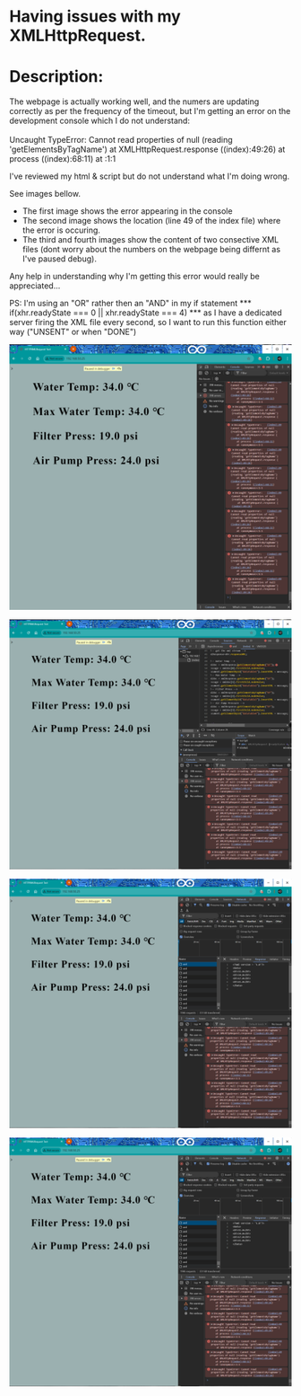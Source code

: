 # Having issues with my XMLHttpRequest.


# Description:
The webpage is actually working well, and the numers are updating correctly as per the frequency of the timeout, but I'm getting an error on the development console which I do not understand: <br><br>
Uncaught TypeError: Cannot read properties of null (reading 'getElementsByTagName') at XMLHttpRequest.response ((index):49:26) at process ((index):68:11) at <anonymous>:1:1

I've reviewed my html & script but do not understand what I'm doing wrong.

See images bellow.
- The first image shows the error appearing in the console<br>
- The second image shows the location (line 49 of the index file) where the error is occuring.<br>
- The third and fourth images show the content of two consective XML files (dont worry about the numbers on the webpage being differnt as I've paused debug).<br>

Any help in understanding why I'm getting this error would really be appreciated...<br>

PS: I'm using an "OR" rather then an "AND" in my if statement *** if(xhr.readyState === 0 || xhr.readyState === 4) *** as I have a dedicated server firing the XML file every second, so I want to run this function either way ("UNSENT"  or when "DONE")

![Error1](https://github.com/AIoT-Consulting/AJAX_Example/blob/main/assets/Screenshot%20Errors_1.png)

![Error1](https://github.com/AIoT-Consulting/AJAX_Example/blob/main/assets/Screenshot%20Errors_2.png)

![Error1](https://github.com/AIoT-Consulting/AJAX_Example/blob/main/assets/Screenshot%20Network_2.png)

![Error1](https://github.com/AIoT-Consulting/AJAX_Example/blob/main/assets/Screenshot%20Network_3.png)



